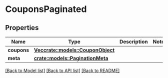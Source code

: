 # CouponsPaginated

## Properties

Name | Type | Description | Notes
------------ | ------------- | ------------- | -------------
**coupons** | [**Vec<crate::models::CouponObject>**](CouponObject.md) |  | 
**meta** | [**crate::models::PaginationMeta**](PaginationMeta.md) |  | 

[[Back to Model list]](../README.md#documentation-for-models) [[Back to API list]](../README.md#documentation-for-api-endpoints) [[Back to README]](../README.md)


